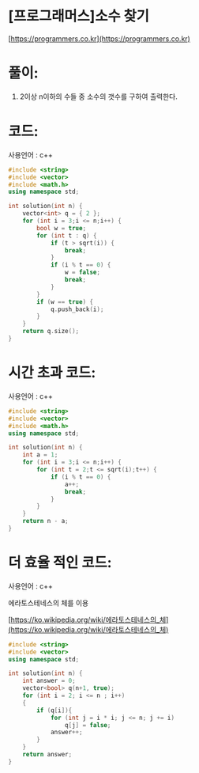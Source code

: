# [프로그래머스]소수 찾기

[https://programmers.co.kr](https://programmers.co.kr)

# **풀이:**
1. 2이상 n이하의 수들 중 소수의 갯수를 구하여 출력한다.

# **코드:**
사용언어 : c++
```c++
#include <string>
#include <vector>
#include <math.h>
using namespace std;

int solution(int n) {
    vector<int> q = { 2 };
    for (int i = 3;i <= n;i++) {
        bool w = true;
        for (int t : q) {
            if (t > sqrt(i)) {
                break;
            }
            if (i % t == 0) {
                w = false;
                break;
            }
        }
        if (w == true) {
            q.push_back(i);
        }
    }
    return q.size();
}
```

# **시간 초과 코드:**

사용언어 : c++

```c++
#include <string>
#include <vector>
#include <math.h>
using namespace std;

int solution(int n) {
	int a = 1;
	for (int i = 3;i <= n;i++) {
		for (int t = 2;t <= sqrt(i);t++) {
			if (i % t == 0) {
				a++;
				break;
			}
		}
	}
    return n - a;
}
```

# **더 효율 적인 코드:**

사용언어 : c++

에라토스테네스의 체를 이용

[https://ko.wikipedia.org/wiki/에라토스테네스의_체](https://ko.wikipedia.org/wiki/에라토스테네스의_체)

```c++
#include <string>
#include <vector>
using namespace std;

int solution(int n) {
    int answer = 0;
    vector<bool> q(n+1, true);
    for (int i = 2; i <= n ; i++)
	{
		if (q[i]){
			for (int j = i * i; j <= n; j += i)
			    q[j] = false;
        	answer++;
        }
	}
    return answer;
}
```


